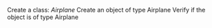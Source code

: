 Create a class: _Airplane_
Create an object of type Airplane
Verify if the object is of type Airplane


